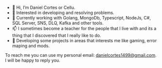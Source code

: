 - 👋 Hi, I’m Daniel Cortes or Cellu.
- 👀 Interested in developing and resolving problems.
- 🌱 Currently working with Golang, MongoDb, Typescript, NodeJs, C#, SQL Server, SNS, DLQ, Kafka and other tools.
- 📫 I sometimes become a teacher for the people that I live with and its a thing that I discovered that I really like to do.
- 💞️ Developing some projects in areas that interests me like gaming, error maping and mods.

To reach me you can use my personal email: danielcortes1499@gmail.com. I will be happy to reply you.

<!---
1Cellu/1Cellu is a ✨ special ✨ repository because its `README.md` (this file) appears on your GitHub profile.
You can click the Preview link to take a look at your changes.
--->
